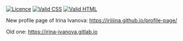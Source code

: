 [![Licence](https://img.shields.io/badge/License-MIT-green.svg)](LICENSE) [![Valid CSS](https://img.shields.io/badge/Valid%20CSS-W3C-orange)](http://jigsaw.w3.org/css-validator/validator?uri=https%3A%2F%2Firiiiina.github.io%2Fprofile-page%2F&profile=css3svg&usermedium=all&warning=1&vextwarning=&lang=en) [![Valid HTML](https://img.shields.io/badge/Valid%20HTML-W3C-blue)](https://validator.w3.org/nu/?doc=https%3A%2F%2Firiiiina.github.io%2Fprofile-page%2F)

New profile page of Irina Ivanova: https://iriiiina.github.io/profile-page/

Old one: https://irina-ivanova.gitlab.io
